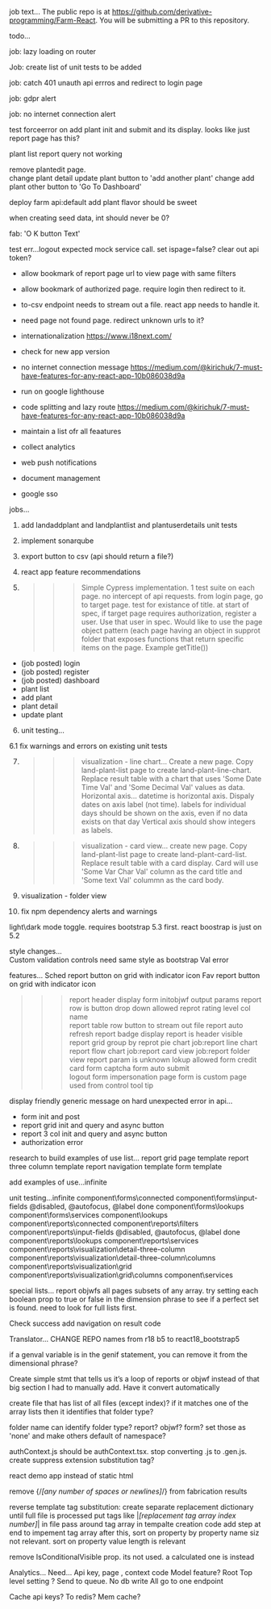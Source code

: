 job text...
The public repo is at https://github.com/derivative-programming/Farm-React.
You will be submitting a PR to this repository.



todo...  

job: lazy loading on router

Job: create list of unit tests to be added

job: catch 401 unauth api errros and redirect to login page

job: gdpr alert

job: no internet connection alert
  
test forceerror on add plant init and submit and its display.
    looks like just report page has this?

plant list report query not working

remove plantedit page.  
change plant detail update plant button to 'add another plant'
change add plant other button to 'Go To Dashboard'

deploy farm api:default add plant flavor should be sweet

when creating seed data, int should never be 0?
   

fab: 'O K button Text'  

test err...logout expected mock service call. set ispage=false? clear out api token? 
    
- allow bookmark of report page url to view page with same filters

- allow bookmark of authorized page. require login then redirect to it.
  
- to-csv endpoint needs to stream out a file. react app needs to handle it.

- need page not found page.  redirect unknown urls to it?
   
- internationalization https://www.i18next.com/
- check for new app version
- no internet connection message  https://medium.com/@kirichuk/7-must-have-features-for-any-react-app-10b086038d9a
- run on google lighthouse
- code splitting and lazy route https://medium.com/@kirichuk/7-must-have-features-for-any-react-app-10b086038d9a
- maintain a list ofr all feaatures
- collect analytics
- web push notifications
- document management
- google sso


jobs... 
 
1. add landaddplant and landplantlist and plantuserdetails unit tests

1. implement sonarqube

2. export button to csv (api should return a file?)
 
4. react app feature recommendations

5. >>>Simple Cypress implementation. 
    1 test suite on each page. no intercept of api requests. from login page, go to target page. test for existance of title. at start of spec, if target page requires authorization, register a user. Use that user in spec. Would like to use the page object pattern (each page having an object in supprot folder that exposes functions that return specific items on the page.  Example getTitle())
- (job posted) login
- (job posted) register
- (job posted) dashboard
- plant list
- add plant
- plant detail
- update plant

6. unit testing...

6.1 fix warnings and errors on existing unit tests
  


7. >>>visualization - line chart...
Create a new page.  Copy land-plant-list page to create land-plant-line-chart.  Replace result table with a chart that uses 'Some Date Time Val' and 'Some Decimal Val' values as data. 
Horizontal axis... datetime is horizontal axis. Dispaly dates on axis label (not time). labels for individual days should be shown on the axis, even if no data exists on that day
Vertical axis should show integers as labels. 

8. >>>visualization - card view...
create new page. Copy land-plant-list page to create land-plant-card-list. Replace result table with a card display.  Card will use 'Some Var Char Val' column as the card title and 'Some text Val' colummn as the card body. 

9. visualization - folder view

10. fix npm dependency alerts and warnings 


light\dark mode toggle. requires bootstrap 5.3 first. react boostrap is just on 5.2

style changes...   
Custom validation controls need same style as bootstrap Val error  

features... 
Sched report button on grid with indicator icon
Fav report button on grid with indicator icon 
>>>report header display form initobjwf output params
report row is button drop down allowed
reprot rating level col name  
report table row button to stream out file 
report auto refresh
report badge display
>>>report is header visible
report grid group by
reprot pie chart
job:report line chart
report flow chart
job:report card view
job:report folder view
>>>report param is unknown lokup allowed
form credit card
form captcha
form auto submit  
logout form
impersonation page
form is custom page used
from control tool tip  

display friendly generic message on hard unexpected error in api... 
- form init and post 
- report grid init and query and async button
- report 3 col init and query and async button
- authorization error


research to build examples of use list...
report grid page template
report three column template
report navigation template
form template

add examples of use...infinite
 
 
unit testing...infinite
component\forms\connected
component\forms\input-fields @disabled, @autofocus, @label done
component\forms\lookups
component\forms\services
component\lookups
component\reports\connected
component\reports\filters
component\reports\input-fields  @disabled, @autofocus, @label done
component\reports\lookups
component\reports\services
component\reports\visualization\detail-three-column
component\reports\visualization\detail-three-column\columns
component\reports\visualization\grid
component\reports\visualization\grid\columns
component\services
  

special lists...
report
objwfs
all pages 
subsets of any array. try setting each boolean prop to true or false in the dimension phrase to see if a perfect set is found. need to look for full lists first. 
  
  
Check success add navigation on result code 



Translator… 
CHANGE REPO names from r18 b5 to react18_bootstrap5


if a genval variable is in the genif statement, you can remove it from the dimensional phrase?
 

Create simple stmt that tells us it’s a loop of reports or objwf instead of that big section I had to manually add. Have it convert automatically
 
create file that has list of all files (except index)?  if it matches one of the array lists then it identifies that folder type?

folder name can identify folder type? report? objwf? form? set those as 'none' and make others default of namespace?


authContext.js should be authContext.tsx. stop converting .js to .gen.js. create suppress extension substitution tag?

react demo app instead of static html

remove {/*[any number of spaces or newlines]*/} from fabrication results

reverse template tag substitution: 
create separate replacement dictionary until full file is processed
put tags like |*[replacement tag array index number]*| in file
pass around tag array in tempalte creation code
add step at end to impement tag array
after this, sort on property by property name siz not relevant. 
sort on property value length is relevant

remove IsConditionalVisible prop. its not used. a calculated one is instead

Analytics…
Need… Api key, page , context code
Model feature?
Root Top level setting ?
Send to queue. No db write
All go to one endpoint


Cache api keys? To redis? Mem cache?

